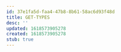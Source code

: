```yaml
---
id: 37e1fa5d-faa4-47b8-8b61-58ac6d93f48d
title: GET-TYPES
desc: ''
updated: 1618573905278
created: 1618573905278
stub: true
---
```


